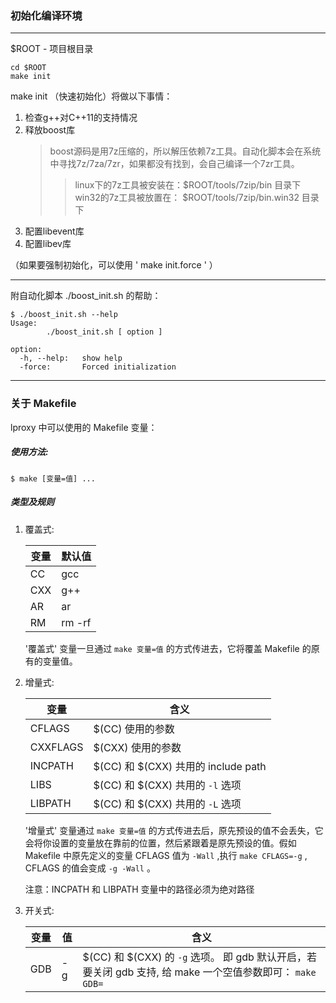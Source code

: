 ### 初始化编译环境

------------------

$ROOT - 项目根目录


	cd $ROOT
	make init

make init （快速初始化）将做以下事情：

1. 检查g++对C++11的支持情况
2. 释放boost库
	> boost源码是用7z压缩的，所以解压依赖7z工具。自动化脚本会在系统中寻找7z/7za/7zr，如果都没有找到，会自己编译一个7zr工具。
	>> linux下的7z工具被安装在：$ROOT/tools/7zip/bin 目录下
	>> win32的7z工具被放置在： $ROOT/tools/7zip/bin.win32 目录下
3. 配置libevent库
4. 配置libev库

（如果要强制初始化，可以使用 ' make init.force ' ）

-----------------

附自动化脚本 ./boost_init.sh 的帮助：

	$ ./boost_init.sh --help
	Usage:
	        ./boost_init.sh [ option ]
	
	option:
	  -h, --help:   show help
	  -force:       Forced initialization


------------------

### 关于 Makefile

lproxy 中可以使用的 Makefile 变量：

##### 使用方法:

```shell
$ make [变量=值] ...
```

##### 类型及规则

1. 覆盖式:

    | 变量| 默认值     |
    |-----|------------|
	| CC  |  gcc       |
	| CXX |  g++       |
	| AR  |  ar        |
	| RM  |  rm -rf    |

	'覆盖式' 变量一旦通过 `make 变量=值` 的方式传进去，它将覆盖 Makefile 的原有的变量值。

2. 增量式:

    | 变量    | 含义                                   |
    |---------|----------------------------------------|
	| CFLAGS  |  $(CC) 使用的参数                      |
	| CXXFLAGS|  $(CXX) 使用的参数                     |
	| INCPATH |  $(CC) 和 $(CXX) 共用的 include path   |
	| LIBS    |  $(CC) 和 $(CXX) 共用的 `-l` 选项      |
	| LIBPATH |  $(CC) 和 $(CXX) 共用的 `-L` 选项      |

	'增量式' 变量通过 `make 变量=值` 的方式传进去后，原先预设的值不会丢失，它会将你设置的变量放在靠前的位置，然后紧跟着是原先预设的值。假如 Makefile 中原先定义的变量 CFLAGS 值为 `-Wall` ,执行 `make CFLAGS=-g` , CFLAGS 的值会变成 `-g -Wall` 。

	注意：INCPATH 和 LIBPATH 变量中的路径必须为绝对路径

3. 开关式:

	| 变量| 值 | 含义 |
    |-----|----|------|
    | GDB | -g | $(CC) 和 $(CXX) 的 `-g` 选项。 即 gdb 默认开启，若要关闭 gdb 支持, 给 make 一个空值参数即可： `make GDB=` |
	
